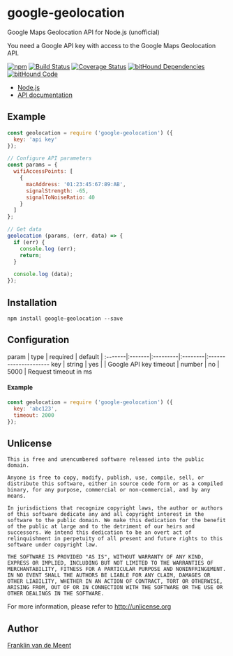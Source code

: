 google-geolocation
==================

Google Maps Geolocation API for Node.js (unofficial)

You need a Google API key with access to the Google Maps Geolocation API.

[![npm](https://img.shields.io/npm/v/google-geolocation.svg?maxAge=3600)](https://github.com/fvdm/nodejs-geolocation/blob/master/CHANGELOG.md)
[![Build Status](https://travis-ci.org/fvdm/nodejs-geolocation.svg?branch=master)](https://travis-ci.org/fvdm/nodejs-geolocation)
[![Coverage Status](https://coveralls.io/repos/github/fvdm/nodejs-geolocation/badge.svg?branch=master)](https://coveralls.io/github/fvdm/nodejs-geolocation?branch=master)
[![bitHound Dependencies](https://www.bithound.io/github/fvdm/nodejs-geolocation/badges/dependencies.svg)](https://www.bithound.io/github/fvdm/nodejs-geolocation/master/dependencies/npm)
[![bitHound Code](https://www.bithound.io/github/fvdm/nodejs-geolocation/badges/code.svg)](https://www.bithound.io/github/fvdm/nodejs-geolocation)

* [Node.js](https://nodejs.org)
* [API documentation](https://developers.google.com/maps/documentation/geolocation/intro)


Example
-------

```js
const geolocation = require ('google-geolocation') ({
  key: 'api key'
});

// Configure API parameters
const params = {
  wifiAccessPoints: [
    {
      macAddress: '01:23:45:67:89:AB',
      signalStrength: -65,
      signalToNoiseRatio: 40
    }
  ]
};

// Get data
geolocation (params, (err, data) => {
  if (err) {
    console.log (err);
    return;
  }

  console.log (data);
});
```


Installation
------------

`npm install google-geolocation --save`


Configuration
-------------

param   | type   | required | default | 
:-------|:-------|:---------|:--------|:---------------------
key     | string | yes      |         | Google API key
timeout | number | no       | 5000    | Request timeout in ms


#### Example

```js
const geolocation = require ('google-geolocation') ({
  key: 'abc123',
  timeout: 2000
});
```


Unlicense
---------

```
This is free and unencumbered software released into the public domain.

Anyone is free to copy, modify, publish, use, compile, sell, or
distribute this software, either in source code form or as a compiled
binary, for any purpose, commercial or non-commercial, and by any
means.

In jurisdictions that recognize copyright laws, the author or authors
of this software dedicate any and all copyright interest in the
software to the public domain. We make this dedication for the benefit
of the public at large and to the detriment of our heirs and
successors. We intend this dedication to be an overt act of
relinquishment in perpetuity of all present and future rights to this
software under copyright law.

THE SOFTWARE IS PROVIDED "AS IS", WITHOUT WARRANTY OF ANY KIND,
EXPRESS OR IMPLIED, INCLUDING BUT NOT LIMITED TO THE WARRANTIES OF
MERCHANTABILITY, FITNESS FOR A PARTICULAR PURPOSE AND NONINFRINGEMENT.
IN NO EVENT SHALL THE AUTHORS BE LIABLE FOR ANY CLAIM, DAMAGES OR
OTHER LIABILITY, WHETHER IN AN ACTION OF CONTRACT, TORT OR OTHERWISE,
ARISING FROM, OUT OF OR IN CONNECTION WITH THE SOFTWARE OR THE USE OR
OTHER DEALINGS IN THE SOFTWARE.
```

For more information, please refer to <http://unlicense.org>


Author
------

[Franklin van de Meent](https://frankl.in)
